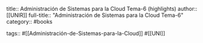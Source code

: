 title:: Administración de Sistemas para la Cloud Tema-6 (highlights)
author:: [[UNIR]]
full-title:: "Administración de Sistemas para la Cloud Tema-6"
category:: #books

tags:: #[[Administración-de-Sistemas-para-la-Cloud]] #[[UNI]]
